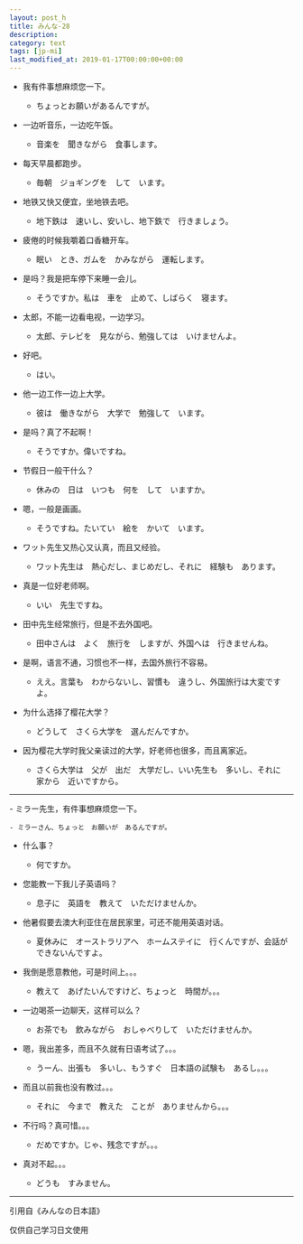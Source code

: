 ```yaml
---
layout: post_h
title: みんな-28
description:
category: text
tags: [jp-mi]
last_modified_at: 2019-01-17T00:00:00+00:00
---
```

- 我有件事想麻烦您一下。

    - ちょっとお願いがあるんですが。

- 一边听音乐，一边吃午饭。

    - 音楽を　聞きながら　食事します。

- 每天早晨都跑步。

    - 毎朝　ジョギングを　して　います。

- 地铁又快又便宜，坐地铁去吧。

    - 地下鉄は　速いし、安いし、地下鉄で　行きましょう。

- 疲倦的时候我嚼着口香糖开车。

    - 眠い　とき、ガムを　かみながら　運転します。

- 是吗？我是把车停下来睡一会儿。

    - そうですか。私は　車を　止めて、しばらく　寝ます。

- 太郎，不能一边看电视，一边学习。

    - 太郎、テレビを　見ながら、勉強しては　いけませんよ。

- 好吧。

    - はい。

- 他一边工作一边上大学。

    - 彼は　働きながら　大学で　勉強して　います。

- 是吗？真了不起啊！

    - そうですか。偉いですね。

- 节假日一般干什么？

    - 休みの　日は　いつも　何を　して　いますか。

- 嗯，一般是画画。

    - そうですね。たいてい　絵を　かいて　います。

- ワット先生又热心又认真，而且又经验。

    - ワット先生は　熱心だし、まじめだし、それに　経験も　あります。

- 真是一位好老师啊。

    - いい　先生ですね。

- 田中先生经常旅行，但是不去外国吧。

    - 田中さんは　よく　旅行を　しますが、外国へは　行きませんね。

- 是啊，语言不通，习惯也不一样，去国外旅行不容易。

    - ええ。言葉も　わからないし、習慣も　違うし、外国旅行は大変ですよ。

- 为什么选择了樱花大学？

    - どうして　さくら大学を　選んだんですか。

- 因为樱花大学时我父亲读过的大学，好老师也很多，而且离家近。

    - さくら大学は　父が　出だ　大学だし、いい先生も　多いし、それに　家から　近いですから。


<hr>
- ミラー先生，有件事想麻烦您一下。

    - ミラーさん、ちょっと　お願いが　あるんですが。

- 什么事？

    - 何ですか。

- 您能教一下我儿子英语吗？

    - 息子に　英語を　教えて　いただけませんか。

- 他暑假要去澳大利亚住在居民家里，可还不能用英语对话。

    - 夏休みに　オーストラリアへ　ホームステイに　行くんですが、会話が　できないんですよ。

- 我倒是愿意教他，可是时间上。。。

    - 教えて　あげたいんですけど、ちょっと　時間が。。。

- 一边喝茶一边聊天，这样可以么？

    - お茶でも　飲みながら　おしゃべりして　いただけませんか。

- 嗯，我出差多，而且不久就有日语考试了。。。

    - うーん、出張も　多いし、もうすぐ　日本語の試験も　あるし。。。

- 而且以前我也没有教过。。。

    - それに　今まで　教えた　ことが　ありませんから。。。

- 不行吗？真可惜。。。

    - だめですか。じゃ、残念ですが。。。

- 真对不起。。。

    - どうも　すみません。



<hr>

引用自《みんなの日本語》

仅供自己学习日文使用
